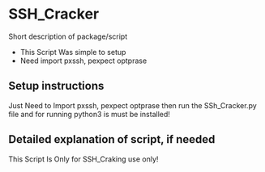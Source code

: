 # SSH_Cracker

Short description of package/script

- This Script Was simple to setup
- Need import pxssh, pexpect optprase

## Setup instructions

Just Need to Import pxssh, pexpect optprase then run the SSh_Cracker.py file and for running python3 is must be installed!

## Detailed explanation of script, if needed

This Script Is Only for SSH_Craking use only!
